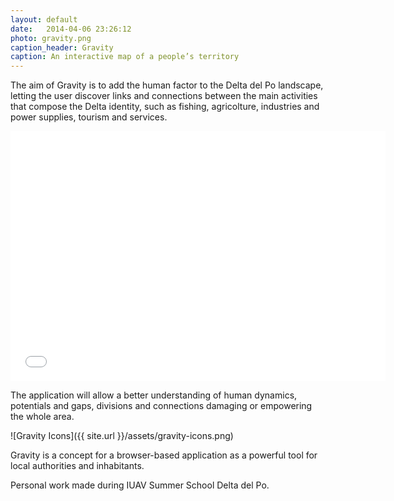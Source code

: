 ```yaml
---
layout: default
date:   2014-04-06 23:26:12
photo: gravity.png
caption_header: Gravity
caption: An interactive map of a people’s territory
---
```


The aim of Gravity is to add the human factor to the Delta del Po landscape, letting the user discover links and connections between the main activities that compose the Delta identity, such as fishing, agricolture, industries and power supplies, tourism and services.

<iframe src="//player.vimeo.com/video/29311550?title=0&amp;byline=0&amp;portrait=0" width="600" height="400" frameborder="0" allowfullscreen="allowfullscreen"> </iframe>

The application will allow a better understanding of human dynamics, potentials and gaps, divisions and connections damaging or empowering the whole area.

![Gravity Icons]({{ site.url }}/assets/gravity-icons.png)

Gravity is a concept for a browser-based application as a powerful tool for local authorities and inhabitants.

Personal work made during IUAV Summer School Delta del Po.